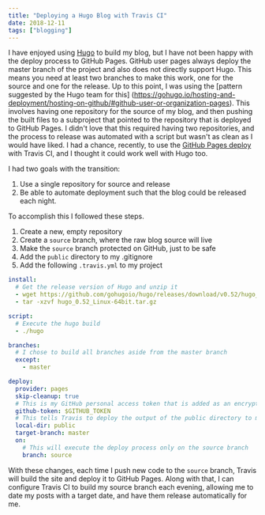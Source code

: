 ```yaml
---
title: "Deploying a Hugo Blog with Travis CI"
date: 2018-12-11
tags: ["blogging"]
---
```


I have enjoyed using [Hugo](https://gohugo.io/) to build my blog, but I have not been happy with the deploy
process to GitHub Pages. GitHub user pages always deploy the master branch of the project and also does not directly
support Hugo. This means you need at least two branches to make this work, one for the source and one for the release.
Up to this point, I was using the [pattern suggested by the Hugo team for this]
(https://gohugo.io/hosting-and-deployment/hosting-on-github/#github-user-or-organization-pages).
This involves having one repository for the source of my blog, and then pushing the built files to a subproject that
pointed to the repository that is deployed to GitHub Pages. I didn't love that this required having two repositories,
and the process to release was automated with a script but wasn't as clean as I would have liked. I had a chance,
recently, to use the [GitHub Pages deploy](https://docs.travis-ci.com/user/deployment/pages/) with Travis CI, and
I thought it could work well with Hugo too.

I had two goals with the transition:

1. Use a single repository for source and release
1. Be able to automate deployment such that the blog could be released each night.

To accomplish this I followed these steps.

1. Create a new, empty repository
1. Create a `source` branch, where the raw blog source will live
1. Make the `source` branch protected on GitHub, just to be safe
1. Add the `public` directory to my .gitignore
1. Add the following `.travis.yml` to my project

```yaml
install:
  # Get the release version of Hugo and unzip it
  - wget https://github.com/gohugoio/hugo/releases/download/v0.52/hugo_0.52_Linux-64bit.tar.gz
  - tar -xzvf hugo_0.52_Linux-64bit.tar.gz

script:
  # Execute the hugo build
  - ./hugo

branches:
  # I chose to build all branches aside from the master branch
  except:
    - master

deploy:
  provider: pages
  skip-cleanup: true
  # This is my GitHub personal access token that is added as an encrypted key on Travis
  github-token: $GITHUB_TOKEN
  # This tells Travis to deploy the output of the public directory to my master branch
  local-dir: public
  target-branch: master
  on:
    # This will execute the deploy process only on the source branch
    branch: source
```

With these changes, each time I push new code to the `source` branch, Travis will build the site and deploy it to
GitHub Pages. Along with that, I can configure Travis CI to build my source branch each evening, allowing me to date
my posts with a target date, and have them release automatically for me.